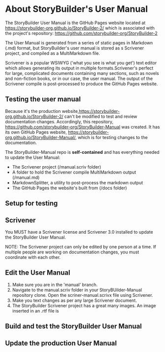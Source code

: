 # About StoryBuilder's User Manual

The StoryBuilder User Manual is the GitHub Pages website located
at https://storybuilder-org.github.io/StoryBuilder-2/ which is 
associated with the project's repository:
https://github.com/storybuilder-org/StoryBuilder-2

The User Manual is generated from a series of static pages in 
Markdown (.md) format, but StoryBuilder's user manual is stored
as s Scrivener project, and compiled as a MultiMarkdown file.

Scrivener is a popular WSIWYG ('what you see is what you get') text editor
which allows generating its output in multiple formats.Scrivener's 
perfect for large, complicated documents containing many sections, 
such as novels and non-fiction books, or in our case, the user manual. 
The output of the Scrivener compile is post-processed to produce
the GitHub Pages website.

## Testing the user manual

Because it's the production website,https://storybuilder-org.github.io/StoryBuilder-2/
can't be modified to test and review documentation changes. Accordingly,
this repository, https://github.com/storybuilder-org/StoryBuilder-Manual 
was created. It has its own GitHub Pages website,
https://storybuilder-org.github.io/StoryBuilder-Manual/, which is for
testing changes to the documentation. 

The StoryBuilder-Manual repo is **self-contained** and has everything needed
to update the User Manual:

- The Scrivener project (/manual.scriv folder)
- A folder to hold the Scrivener compile MultiMarkdown output (/manual.md)
- MarkdownSplitter, a utility to post-process the markdown output
- The GitHub Pages the website's built from (/docs folder)

## Setup for testing

## Scrivener 

You MUST have a Scrivener license and Scrivener 3.0 installed
to update the StoryBuilder User Manual.

NOTE: The Scrivener project can only be edited by one person at 
a time. If multiple people are working on documentation changes,
you must coordinate with each other.

## Edit the User Manual

1. Make sure you are in the 'manual' branch. 
2. Navigate to the manual.scriv folder in your StoryBUilder-Manual 
repository clone. Open the scriner-manual.scrivx file using Scrivener.
3. Make you text changes as per any large Scrivener document.
4. The StoryBuilder Scrivener project has a great many images. An 
image inserted in an .rtf file is 

## Build and test the StoryBuilder User Manual

## Update the production User Manual


